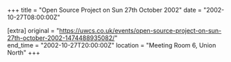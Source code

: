 +++
title = "Open Source Project on Sun 27th October 2002"
date = "2002-10-27T08:00:00Z"

[extra]
original = "https://uwcs.co.uk/events/open-source-project-on-sun-27th-october-2002-1474488935082/"    
end_time = "2002-10-27T20:00:00Z"
location = "Meeting Room 6, Union North"
+++




